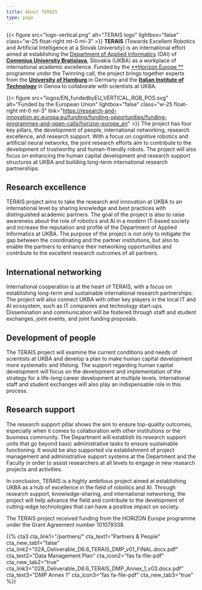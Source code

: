 ```yaml
---
title: About TERAIS
type: page
---
```


{{< figure src="logo-vertical.png" alt="TERAIS logo"
lightbox="false" class="w-25 float-right mt-0 ml-3" >}}
**TERAIS** (Towards Excellent Robotics and Artificial Intelligence at a Slovak University)
is an international effort aimed at establishing
the [Department of Applied Informatics](https://dai.fmph.uniba.sk) (DAI)
of [**Comenius University Bratislava**](https://www.uniba.sk), Slovakia (UKBA)
as a workplace of international academic excellence.
Funded by the [**Horizon Europe
**](https://research-and-innovation.ec.europa.eu/funding/funding-opportunities/funding-programmes-and-open-calls/horizon-europe_en)
programme under the Twinning call,
the project brings together experts
from the [**University of Hamburg**](https://www.uni-hamburg.de) in Germany
and the [**Italian Institute of Technology**](https://www.iit.it) in Genoa
to collaborate with scientists at UKBA.

{{< figure src="logos/EN_fundedbyEU_VERTICAL_RGB_POS.svg" alt="Funded by the European Union"
lightbox="false" class="w-25 float-right mt-0 ml-3"
link="https://research-and-innovation.ec.europa.eu/funding/funding-opportunities/funding-programmes-and-open-calls/horizon-europe_en" >}}
The project has four key pillars,
the development of people,
international networking,
research excellence,
and research support.
With a focus on cognitive robotics and artificial neural networks,
the joint research efforts aim to contribute
to the development of trustworthy and human-friendly robots.
The project will also focus on enhancing the human capital development
and research support structures at UKBA
and building long-term international research partnerships.

## Research excellence

TERAIS project aims to take the research and innovation at UKBA
to an international level by sharing knowledge and best practices
with distinguished academic partners.
The goal of the project is also to raise awareness
about the role of robotics and AI in a modern IT-based society
and increase the reputation and profile
of the Department of Applied Informatics at UKBA.
The purpose of the project is not only to mitigate the gap
between the coordinating and the partner institutions,
but also to enable the partners to enhance their networking opportunities
and contribute to the excellent research outcomes of all partners.

## International networking

International cooperation is at the heart of TERAIS,
with a focus on establishing long-term and sustainable
international research partnerships.
The project will also connect UKBA with other key players
in the local IT and AI ecosystem,
such as IT companies and technology start-ups.
Dissemination and communication will be fostered
through staff and student exchanges,
joint events, and joint funding proposals.

## Development of people

The TERAIS project will examine
the current conditions and needs of scientists at UKBA
and develop a plan to make human capital development
more systematic and lifelong.
The support regarding human capital development
will focus on the development and implementation
of the strategy for a life-long career development at multiple levels.
International staff and student exchanges
will also play an indispensable role in this process.

## Research support

The research support pillar shows the aim to ensure top-quality outcomes,
especially when it comes to collaboration
with other institutions or the business community.
The Department will establish its research support units
that go beyond basic administrative tasks to ensure sustainable functioning.
It would be also supported via establishment of project management
and administrative support systems at the Department and the Faculty
in order to assist researchers at all levels
to engage in new research projects and activities.

<p class="mt-4">
In conclusion,
TERAIS is a highly ambitious project
aimed at establishing UKBA as a hub of excellence
in the field of robotics and AI.
Through research support, knowledge-sharing, and international networking,
the project will help advance the field
and contribute to the development of cutting-edge technologies
that can have a positive impact on society.
</p>

<p class="mt-4">

The TERAIS project received funding from the HORIZON Europe programme
under the Grant Agreement number 101079338.
</p>

{{% cta3
cta_link1="/partners/" cta_text1="Partners & People" cta_new_tab1="false"
cta_link2="02A_Deliverable_D6.6_TERAIS_DMP_v01_FINAL.docx.pdf" cta_text2="Data Management Plan" cta_icon2="fas fa-file-pdf" cta_new_tab2="true"
cta_link3="02B_Deliverable_D6.6_TERAIS_DMP_Annex_1_v03.docx.pdf" cta_text3="DMP Annex 1" cta_icon3="fas fa-file-pdf"
cta_new_tab3="true"
%}}
